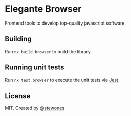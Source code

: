 # Elegante Browser

Frontend tools to develop top-quality javascript software.

## Building

Run `nx build browser` to build the library.

## Running unit tests

Run `nx test browser` to execute the unit tests via [Jest](https://jestjs.io).

## License

MIT. Created by [@stewones](https://twitter.com/stewones)
